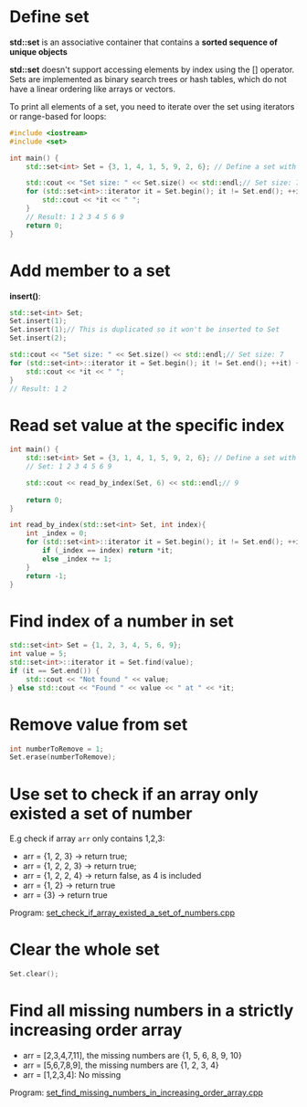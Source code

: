 # Define set
**std::set** is an associative container that contains a **sorted sequence of unique objects**

**std::set** doesn't support accessing elements by index using the [] operator. Sets are implemented as binary search trees or hash tables, which do not have a linear ordering like arrays or vectors.

To print all elements of a set, you need to iterate over the set using iterators or range-based for loops:
    
```cpp
#include <iostream>
#include <set>

int main() {
    std::set<int> Set = {3, 1, 4, 1, 5, 9, 2, 6}; // Define a set with some initial values

    std::cout << "Set size: " << Set.size() << std::endl;// Set size: 7
    for (std::set<int>::iterator it = Set.begin(); it != Set.end(); ++it) {
        std::cout << *it << " ";
    }
    // Result: 1 2 3 4 5 6 9
    return 0;
}
```
# Add member to a set
**insert()**:
```cpp
std::set<int> Set;
Set.insert(1);
Set.insert(1);// This is duplicated so it won't be inserted to Set
Set.insert(2);

std::cout << "Set size: " << Set.size() << std::endl;// Set size: 7
for (std::set<int>::iterator it = Set.begin(); it != Set.end(); ++it) {
    std::cout << *it << " ";
}
// Result: 1 2
```
# Read set value at the specific index
```cpp
int main() {
    std::set<int> Set = {3, 1, 4, 1, 5, 9, 2, 6}; // Define a set with some initial values
    // Set: 1 2 3 4 5 6 9

    std::cout << read_by_index(Set, 6) << std::endl;// 9
    
    return 0;
}

int read_by_index(std::set<int> Set, int index){
    int _index = 0;
    for (std::set<int>::iterator it = Set.begin(); it != Set.end(); ++it) {
        if (_index == index) return *it;
        else _index += 1;
    }
    return -1;
}
```
# Find index of a number in set
```cpp
std::set<int> Set = {1, 2, 3, 4, 5, 6, 9};
int value = 5;
std::set<int>::iterator it = Set.find(value);
if (it == Set.end()) {
    std::cout << "Not found " << value;
} else std::cout << "Found " << value << " at " << *it;
```
# Remove value from set

```cpp
int numberToRemove = 1;
Set.erase(numberToRemove);
```
# Use set to check if an array only existed a set of number
E.g check if array ``arr`` only contains 1,2,3:
* arr = {1, 2, 3} -> return true;
* arr = {1, 2, 2, 3} -> return true;
* arr = {1, 2, 2, 4} -> return false, as 4 is included
* arr = {1, 2} -> return true
* arr = {3} -> return true

Program: [set_check_if_array_existed_a_set_of_numbers.cpp]()
# Clear the whole set
```cpp
Set.clear();
```
# Find all missing numbers in a strictly increasing order array

* arr = [2,3,4,7,11], the missing numbers are {1, 5, 6, 8, 9, 10}
* arr = [5,6,7,8,9], the missing numbers are {1, 2, 3, 4}
* arr = [1,2,3,4]: No missing

Program: [set_find_missing_numbers_in_increasing_order_array.cpp]()

